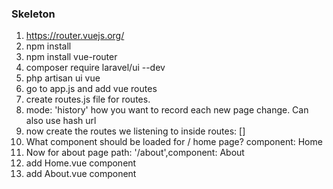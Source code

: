 
### Skeleton
1. https://router.vuejs.org/
2. npm install
3. npm install vue-router
4. composer require laravel/ui --dev
5. php artisan ui vue
6. go to app.js and add vue routes
7. create routes.js file for routes.
8.  mode: 'history' how you want to record each new page change. Can also use hash url
9.  now create the routes we listening to inside routes: []
10. What component should be loaded for / home page? component: Home
11. Now for about page path: '/about',component: About
12. add Home.vue component
13. add About.vue component